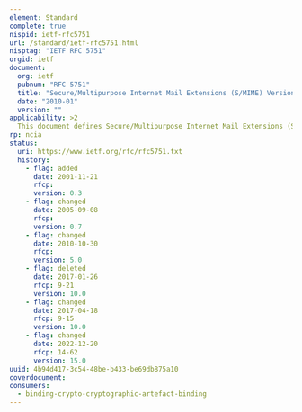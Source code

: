 ```yaml
---
element: Standard
complete: true
nispid: ietf-rfc5751
url: /standard/ietf-rfc5751.html
nisptag: "IETF RFC 5751"
orgid: ietf
document:
  org: ietf
  pubnum: "RFC 5751"
  title: "Secure/Multipurpose Internet Mail Extensions (S/MIME) Version 3.2 Message Specification"
  date: "2010-01"
  version: ""
applicability: >2
  This document defines Secure/Multipurpose Internet Mail Extensions (S/MIME) version 3.2. S/MIME provides a consistent way to send and receive secure MIME data. Digital signatures provide authentication, message integrity, and non-repudiation with proof of origin. Encryption provides data confidentiality. Compression can be used to reduce data size.
rp: ncia
status:
  uri: https://www.ietf.org/rfc/rfc5751.txt
  history: 
    - flag: added
      date: 2001-11-21
      rfcp: 
      version: 0.3
    - flag: changed
      date: 2005-09-08
      rfcp: 
      version: 0.7
    - flag: changed
      date: 2010-10-30
      rfcp: 
      version: 5.0
    - flag: deleted
      date: 2017-01-26
      rfcp: 9-21
      version: 10.0
    - flag: changed
      date: 2017-04-18
      rfcp: 9-15
      version: 10.0
    - flag: changed
      date: 2022-12-20
      rfcp: 14-62
      version: 15.0
uuid: 4b94d417-3c54-48be-b433-be69db875a10
coverdocument:
consumers:
  - binding-crypto-cryptographic-artefact-binding
---
```


